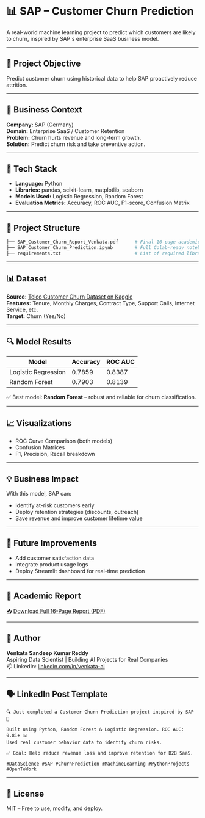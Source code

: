 # 📊 SAP – Customer Churn Prediction

A real-world machine learning project to predict which customers are likely to churn, inspired by SAP's enterprise SaaS business model.

---

## 🎯 Project Objective

Predict customer churn using historical data to help SAP proactively reduce attrition.

---

## 🧠 Business Context

**Company:** SAP (Germany)  
**Domain:** Enterprise SaaS / Customer Retention  
**Problem:** Churn hurts revenue and long-term growth.  
**Solution:** Predict churn risk and take preventive action.  

---

## 🧰 Tech Stack

- **Language:** Python
- **Libraries:** pandas, scikit-learn, matplotlib, seaborn
- **Models Used:** Logistic Regression, Random Forest
- **Evaluation Metrics:** Accuracy, ROC AUC, F1-score, Confusion Matrix

---

## 📁 Project Structure

```bash
├── SAP_Customer_Churn_Report_Venkata.pdf      # Final 16-page academic report
├── SAP_Customer_Churn_Prediction.ipynb        # Full Colab-ready notebook
├── requirements.txt                           # List of required libraries
```

---

## 📊 Dataset

**Source:** [Telco Customer Churn Dataset on Kaggle](https://www.kaggle.com/datasets/blastchar/telco-customer-churn)  
**Features:** Tenure, Monthly Charges, Contract Type, Support Calls, Internet Service, etc.  
**Target:** Churn (Yes/No)

---

## 🔍 Model Results

| Model               | Accuracy | ROC AUC |
|--------------------|----------|---------|
| Logistic Regression | 0.7859   | 0.8387  |
| Random Forest       | 0.7903   | 0.8139  |

✅ Best model: **Random Forest** – robust and reliable for churn classification.

---

## 📈 Visualizations

- ROC Curve Comparison (both models)
- Confusion Matrices
- F1, Precision, Recall breakdown

---

## 💡 Business Impact

With this model, SAP can:

- Identify at-risk customers early
- Deploy retention strategies (discounts, outreach)
- Save revenue and improve customer lifetime value

---

## 🚀 Future Improvements

- Add customer satisfaction data
- Integrate product usage logs
- Deploy Streamlit dashboard for real-time prediction

---

## 📄 Academic Report

📥 [Download Full 16-Page Report (PDF)](./SAP_Customer_Churn_Report_Venkata.pdf)

---

## 👤 Author

**Venkata Sandeep Kumar Reddy**  
Aspiring Data Scientist | Building AI Projects for Real Companies  
📫 LinkedIn: [linkedin.com/in/venkata-ai](#)

---

## 🗣️ LinkedIn Post Template

```text
🔍 Just completed a Customer Churn Prediction project inspired by SAP 🚀

Built using Python, Random Forest & Logistic Regression. ROC AUC: 0.81+ 📊  
Used real customer behavior data to identify churn risks.

✅ Goal: Help reduce revenue loss and improve retention for B2B SaaS.

#DataScience #SAP #ChurnPrediction #MachineLearning #PythonProjects #OpenToWork
```

---

## 📎 License

MIT – Free to use, modify, and deploy.
